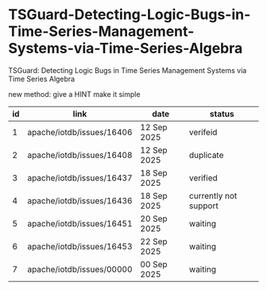 # TSGuard-Detecting-Logic-Bugs-in-Time-Series-Management-Systems-via-Time-Series-Algebra
TSGuard: Detecting Logic Bugs in Time Series Management Systems via Time Series Algebra

new method: give a HINT make it simple

| id  | link | date | status | 
| ------------- | ------------- | ------------- | ------------- | 
| 1  | apache/iotdb/issues/16406  | 12 Sep 2025  | verifeid  | 
| 2  | apache/iotdb/issues/16408  | 12 Sep 2025  | duplicate  | 
| 3  | apache/iotdb/issues/16437  | 18 Sep 2025  | verified  | 
| 4  | apache/iotdb/issues/16436  | 18 Sep 2025  | currently not support| 
| 5  | apache/iotdb/issues/16451  | 20 Sep 2025  | waiting  | 
| 6  | apache/iotdb/issues/16453  | 22 Sep 2025  | waiting  | 
| 7  | apache/iotdb/issues/00000  | 00 Sep 2025  | waiting  | 
